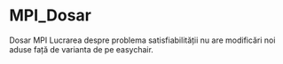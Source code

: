 # MPI_Dosar
Dosar MPI
Lucrarea despre problema satisfiabilității nu are modificări noi aduse față de varianta de pe easychair.

